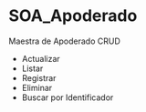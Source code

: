 # SOA_Apoderado
Maestra de Apoderado
CRUD
* Actualizar
* Listar
* Registrar
* Eliminar
* Buscar por Identificador
